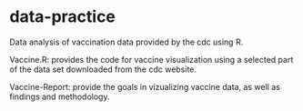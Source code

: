 # data-practice
Data analysis of vaccination data provided by the cdc using R.

Vaccine.R: provides the code for vaccine visualization using a selected part of the data set downloaded from the cdc website. 

Vaccine-Report: provide the goals in vizualizing vaccine data, as well as findings and methodology.
